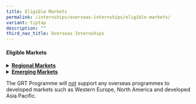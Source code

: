 ```yaml
---
title: Eligible Markets
permalink: /internships/overseas-internships/eligible-markets/
variant: tiptap
description: ""
third_nav_title: Overseas Internships
---
```

<h4>Eligible Markets</h4>
<div data-type="detailGroup" class="isomer-accordion-group isomer-accordion isomer-accordion-white">
<details class="isomer-details">
<summary><strong><u>Regional Markets</u></strong>
</summary>
<div data-type="detailsContent" class="isomer-details-content">
<table style="minWidth: 75px">
<colgroup>
<col>
<col>
<col>
</colgroup>
<tbody>
<tr>
<td rowspan="1" colspan="1">
<p>China, includes:</p>
<p>-&nbsp;&nbsp;&nbsp;&nbsp;&nbsp;&nbsp; Hong Kong</p>
<p>-&nbsp;&nbsp;&nbsp;&nbsp;&nbsp;&nbsp; Macau</p>
<p>-&nbsp;&nbsp;&nbsp;&nbsp;&nbsp;&nbsp; Taiwan</p>
<p>Brunei</p>
</td>
<td rowspan="1" colspan="1">
<p>Cambodia</p>
<p>East Timor</p>
<p>India</p>
<p>Indonesia</p>
<p>Laos</p>
<p></p>
</td>
<td rowspan="1" colspan="1">
<p>Malaysia</p>
<p>Myanmar</p>
<p>Philippines</p>
<p>Thailand</p>
<p>Viet Nam</p>
</td>
</tr>
</tbody>
</table>
</div>
</details>
</div>
<div data-type="detailGroup" class="isomer-accordion-group isomer-accordion isomer-accordion-white">
<details class="isomer-details">
<summary><strong><u>Emerging Markets</u></strong>
</summary>
<div data-type="detailsContent" class="isomer-details-content">
<p>Table</p>
<table style="minWidth: 75px">
<colgroup>
<col>
<col>
<col>
</colgroup>
<tbody>
<tr>
<td rowspan="1" colspan="1">
<p>Afghanistan</p>
<p>Albania</p>
<p>Algeria</p>
<p>American Samoa</p>
<p>Angola</p>
<p>Anguilla</p>
<p>Antigua and Barbuda</p>
<p>Argentina</p>
<p>Armenia</p>
<p>Aruba</p>
<p>Azerbaijan</p>
<p>Bahamas (the)</p>
<p>Bahrain</p>
<p>Bangladesh</p>
<p>Barbados</p>
<p>Belarus</p>
<p>Belize</p>
<p>Benin</p>
<p>Bermuda</p>
<p>Bhutan</p>
<p>Bolivia (Plurinational State of)</p>
<p>Bosnia and Herzegovina</p>
<p>Botswana</p>
<p>Brazil</p>
<p>Brunei Darussalam</p>
<p>Bulgaria</p>
<p>Burkina Faso</p>
<p>Burundi</p>
<p>Cameroon</p>
<p>Carbo Verde</p>
<p>Cayman Islands (the)</p>
<p>Central African Republic (the)</p>
<p>Chad</p>
<p>Chile</p>
<p>Colombia</p>
<p>Comoros (the)</p>
<p>Congo (the)</p>
<p>Congo (the Democratic Republic of the)</p>
<p>Cook Islands (the)</p>
<p>Costa Rica</p>
<p>Côte d'Ivoire</p>
<p>Croatia</p>
<p>Cuba</p>
<p>Cyprus</p>
<p>Czechia</p>
<p>Djibouti</p>
<p>Dominica</p>
<p>Dominican Republic (the)</p>
<p>Ecuador</p>
<p>Egypt</p>
<p>El Salvador</p>
<p>Equatorial Guinea</p>
<p>Eritrea</p>
<p>Estonia</p>
<p>Eswatini</p>
<p>Ethiopia</p>
<p>Fiji</p>
<p>Gabon</p>
<p>Gambia (the)</p>
</td>
<td rowspan="1" colspan="1">
<p>Georgia</p>
<p>Ghana</p>
<p>Grenada</p>
<p>Guam</p>
<p>Guatemala</p>
<p>Guinea</p>
<p>Guinea-Bissau</p>
<p>Guyana Haiti</p>
<p>Honduras</p>
<p>Hungary</p>
<p>Iran (Islamic Republic of)</p>
<p>Iraq</p>
<p>Israel</p>
<p>Jamaica</p>
<p>Jordan</p>
<p>Kazakhstan</p>
<p>Kenya</p>
<p>Kiribati</p>
<p>Kosovo</p>
<p>Kuwait</p>
<p>Kyrgyzstan</p>
<p>Lao People's Democratic Republic (the)</p>
<p>Latvia</p>
<p>Lebanon</p>
<p>Lesotho</p>
<p>Liberia</p>
<p>Libya</p>
<p>Lithuania</p>
<p>Madagascar</p>
<p>Malawi</p>
<p>Maldives</p>
<p>Mali</p>
<p>Marshall Islands (the)</p>
<p>Mauritania</p>
<p>Mauritius</p>
<p>Mexico</p>
<p>Micronesia (Federated States of)</p>
<p>Moldova (the Republic of)</p>
<p>Mongolia</p>
<p>Montenegro</p>
<p>Montserrat</p>
<p>Morocco</p>
<p>Mozambique</p>
<p>Namibia</p>
<p>Nauru</p>
<p>Nepal</p>
<p>Netherlands (Kingdom of the)</p>
<p>Nicaragua</p>
<p>Niger (the)</p>
<p>Nigeria</p>
<p>Niue</p>
<p>North Macedonia</p>
<p>Oman</p>
<p>Pakistan</p>
<p>Palau</p>
<p>Palestine, State of</p>
<p>Panama</p>
<p>Papua New Guinea</p>
<p>Paraguay</p>
</td>
<td rowspan="1" colspan="1">
<p>Peru</p>
<p>Philippines (the)</p>
<p>Poland</p>
<p>Puerto Rico</p>
<p>Qatar</p>
<p>Romania</p>
<p>Russian Federation (the)</p>
<p>Rwanda</p>
<p>Saint Kitts and Nevis</p>
<p>Saint Lucia</p>
<p>Saint Vincent and the Grenadines</p>
<p>Samoa</p>
<p>Sao Tome and Principe</p>
<p>Saudi Arabia</p>
<p>Senegal</p>
<p>Serbia</p>
<p>Seychelles</p>
<p>Sierra Leone</p>
<p>Slovakia</p>
<p>Slovenia</p>
<p>Solomon Islands</p>
<p>Somalia</p>
<p>South Africa</p>
<p>Sri Lanka</p>
<p>Sudan (the)</p>
<p>South Sudan</p>
<p>Suriname</p>
<p>Syrian Arab Republic (the)</p>
<p>Taiwan (Province of China)</p>
<p>Tajikistan</p>
<p>Tanzania, the United Republic of</p>
<p>Timor-Leste</p>
<p>Togo</p>
<p>Tokelau</p>
<p>Tonga</p>
<p>Trinidad and Tobago</p>
<p>Tunisia</p>
<p>Türkiye</p>
<p>Turkmenistan</p>
<p>Turks and Caicos Islands (the)</p>
<p>Tuvalu</p>
<p>Uganda</p>
<p>Ukraine</p>
<p>United Arab Emirates (the)</p>
<p>Uruguay</p>
<p>Uzbekistan</p>
<p>Vanuatu</p>
<p>Venezuela (Bolivarian Republic of)</p>
<p>Virgin Island (British)</p>
<p>Virgin Island (U.S.)</p>
<p>Yemen</p>
<p>Zambia</p>
<p>Zimbabwe</p>
</td>
</tr>
</tbody>
</table>
</div>
</details>
</div>
<p>The GRT Programme will <u>not</u> support any overseas programmes to developed
markets such as Western Europe, North America and developed Asia Pacific.</p>